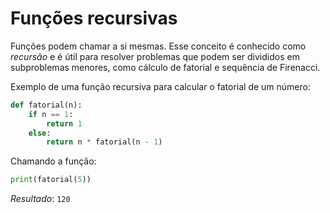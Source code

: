 # Funções recursivas
Funções podem chamar a si mesmas. Esse conceito é conhecido como *recursão* e é útil para resolver problemas que podem ser divididos em subproblemas menores, como cálculo de fatorial e sequência de Firenacci.

Exemplo de uma função recursiva para calcular o fatorial de um número:
```python
def fatorial(n):
    if n == 1:
        return 1
    else:
        return n * fatorial(n - 1)
```
Chamando a função:
```python
print(fatorial(5))
```
*Resultado*: ``120``